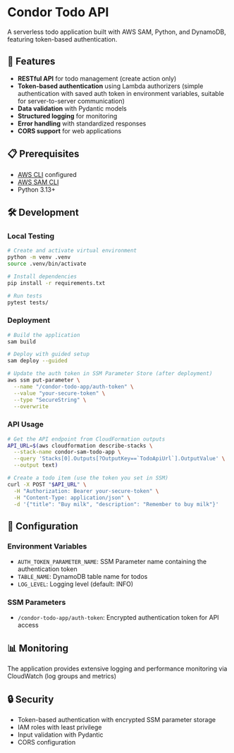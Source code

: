 # Condor Todo API

A serverless todo application built with AWS SAM, Python, and DynamoDB, featuring token-based authentication.

## 🚀 Features

- **RESTful API** for todo management (create action only)
- **Token-based authentication** using Lambda authorizers (simple authentication with saved auth token in environment variables, suitable for server-to-server communication)
- **Data validation** with Pydantic models
- **Structured logging** for monitoring
- **Error handling** with standardized responses
- **CORS support** for web applications

## 📋 Prerequisites

- [AWS CLI](https://aws.amazon.com/cli/) configured
- [AWS SAM CLI](https://docs.aws.amazon.com/serverless-application-model/latest/developerguide/serverless-sam-cli-install.html)
- Python 3.13+

## 🛠️ Development

### Local Testing

```bash
# Create and activate virtual environment
python -m venv .venv
source .venv/bin/activate

# Install dependencies
pip install -r requirements.txt

# Run tests
pytest tests/
```

### Deployment

```bash
# Build the application
sam build

# Deploy with guided setup
sam deploy --guided

# Update the auth token in SSM Parameter Store (after deployment)
aws ssm put-parameter \
  --name "/condor-todo-app/auth-token" \
  --value "your-secure-token" \
  --type "SecureString" \
  --overwrite
```

### API Usage

```bash
# Get the API endpoint from CloudFormation outputs
API_URL=$(aws cloudformation describe-stacks \
  --stack-name condor-sam-todo-app \
  --query 'Stacks[0].Outputs[?OutputKey==`TodoApiUrl`].OutputValue' \
  --output text)

# Create a todo item (use the token you set in SSM)
curl -X POST "$API_URL" \
  -H "Authorization: Bearer your-secure-token" \
  -H "Content-Type: application/json" \
  -d '{"title": "Buy milk", "description": "Remember to buy milk"}'
```

## 🔧 Configuration

### Environment Variables

- `AUTH_TOKEN_PARAMETER_NAME`: SSM Parameter name containing the authentication token
- `TABLE_NAME`: DynamoDB table name for todos
- `LOG_LEVEL`: Logging level (default: INFO)

### SSM Parameters

- `/condor-todo-app/auth-token`: Encrypted authentication token for API access

## 📊 Monitoring

The application provides extensive logging and performance monitoring via CloudWatch (log groups and metrics)

## 🔒 Security

- Token-based authentication with encrypted SSM parameter storage
- IAM roles with least privilege
- Input validation with Pydantic
- CORS configuration
